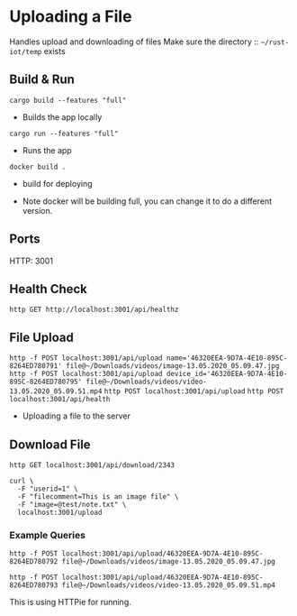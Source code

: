 
# Uploading a File

Handles upload and downloading of files
Make sure the directory :: `~/rust-iot/temp` exists

## Build & Run
`cargo build --features "full"`
- Builds the app locally

`cargo run --features "full"`
- Runs the app

`docker build .`
- build for deploying

* Note docker will be building full, you can change it to do a different version.

## Ports

HTTP: 3001

## Health Check
`http GET http://localhost:3001/api/healthz`

## File Upload
`http -f POST localhost:3001/api/upload name='46320EEA-9D7A-4E10-895C-8264ED780791' file@~/Downloads/videos/image-13.05.2020_05.09.47.jpg`
`http -f POST localhost:3001/api/upload device_id='46320EEA-9D7A-4E10-895C-8264ED780795' file@~/Downloads/videos/video-13.05.2020_05.09.51.mp4`
`http POST localhost:3001/api/upload`
`http POST localhost:3001/api/health`
- Uploading a file to the server

## Download File
`http GET localhost:3001/api/download/2343`

```
curl \
  -F "userid=1" \
  -F "filecomment=This is an image file" \
  -F "image=@test/note.txt" \
  localhost:3001/upload
```

### Example Queries
`http -f POST localhost:3001/api/upload/46320EEA-9D7A-4E10-895C-8264ED780792 file@~/Downloads/videos/image-13.05.2020_05.09.47.jpg`

`http -f POST localhost:3001/api/upload/46320EEA-9D7A-4E10-895C-8264ED780793 file@~/Downloads/videos/video-13.05.2020_05.09.51.mp4`

This is using HTTPie for running.

